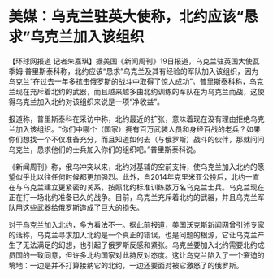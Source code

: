# 美媒：乌克兰驻英大使称，北约应该“恳求”乌克兰加入该组织

【环球网报道
记者朱嘉琪】据美国《新闻周刊》19日报道，乌克兰驻英国大使瓦季姆·普里斯泰科称，北约应该“恳求”乌克兰及其有经验的军队加入该组织，因为乌克兰“在过去一年多抗击俄罗斯的战斗中取得了惊人成功”。普里斯泰科称，乌克兰现在充斥着北约的武器，而且越来越多由北约训练的军队在为乌克兰而战，这使得乌克兰加入北约对该组织来说是一项“净收益”。

报道称，普里斯泰科在采访中称，北约最近的扩张，意味着现在没有理由拒绝乌克兰加入该组织。“你们中哪个（国家）拥有百万武装人员和身经百战的老兵？如果你们想找一个不仅准备充分，而且知道如何去（与俄罗斯）战斗的伙伴，那就问问乌克兰，恳求他们的士兵加入你们的组织吧。”普里斯泰科说。

《新闻周刊》称，俄乌冲突以来，北约对基辅的空前支持，使乌克兰加入北约的愿望似乎比以往任何时候都更加强烈。此外，自2014年克里米亚公投后，北约一直在与乌克兰建立更紧密的关系，按照北约标准训练数万名乌克兰士兵。乌克兰现在正在打一场北约准备已久的战争。目前，乌克兰充斥着北约的武器，并且乌克兰军队用这些武器给俄罗斯造成了巨大的损失。

对于乌克兰加入北约，多方看法不一。据此前报道，美国沃克斯新闻网曾引述专家的话称，乌克兰寻求加入北约是一个真正的错误，也是问题的根源，它让乌克兰产生了无法满足的幻想，也引起了俄罗斯反感和紧张。乌克兰要加入北约需要北约成员国的一致同意，但许多北约国家对此持反对态度。这让乌克兰陷入了一个窘迫的境地：一边是并不打算接纳它的北约，一边还要面对被它激怒了的俄罗斯。

